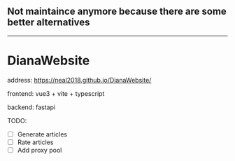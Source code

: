 ## Not maintaince anymore because there are some better alternatives


---

# DianaWebsite

address:  https://neal2018.github.io/DianaWebsite/

frontend: vue3 + vite + typescript

backend: fastapi

TODO:

- [ ] Generate articles
- [ ] Rate articles
- [ ] Add proxy pool
